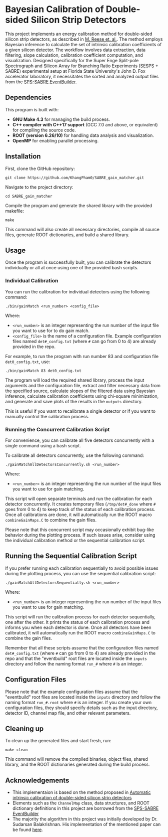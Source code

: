 # Bayesian Calibration of Double-sided Silicon Strip Detectors

This project implements an energy calibration method for double-sided silicon strip detectors, as described in [M. Reese et. al.](https://doi.org/10.1016/j.nima.2015.01.032). The method employs Bayesian inference to calculate the set of intrinsic calibration coefficients of a given silicon detector. The workflow involves data extraction, data filtering, slope calculation, calibration coefficient computation, and visualization. Designed specifically for the Super Enge Split-pole Spectrograph and Silicon Array for Branching Ratio Experiments (SESPS + SABRE) experimental setup at Florida State University's John D. Fox accelerator laboratory, it necessitates the sorted and analyzed output files from the [SPS-SABRE EventBuilder](https://github.com/sesps/SPS_SABRE_EventBuilder).

## Dependencies

This program is built with:

+ **GNU Make 4.3** for managing the build process.
+ **C++ compiler with C++17 support**  (GCC 7.0 and above, or equivalent) for compiling the source code.
+ **ROOT (version 6.26/10)** for handling data analysis and visualization.
+ **OpenMP**  for enabling parallel processing.

## Installation

First, clone the GitHub repository:

`git clone https://github.com/KhangPham0/SABRE_gain_matcher.git`

Navigate to the project directory:

`cd SABRE_gain_matcher`

Compile the program and generate the shared library with the provided makefile:

`make`

This command will also create all necessary directories, compile all source files, generate ROOT dictionaries, and build a shared library.

## Usage

Once the program is successfully built, you can calibrate the detectors individually or all at once using one of the provided bash scripts.

### Individual Calibration

You can run the calibration for individual detectors using the following command:

`./bin/gainMatch <run_number> <config_file>`

Where:

+ `<run_number>` is an integer representing the run number of the input file you want to use for to do gain match.
+ `<config_file>` is the name of a configuration file. Example configuration files named `det#_config.txt` (where `#` can go from 0 to 4) are already provided in the repo.

For example, to run the program with run number 83 and configuration file `det0_config.txt`, use:

`./bin/gainMatch 83 det0_config.txt`

The program will load the required shared library, process the input arguments and the configuration file, extract and filter necessary data from the specified source, calculate slopes of the filtered data using Bayesian inference, calculate calibration coefficients using chi-square minimization, and generate and save plots of the results in the `outputs` directory.

This is useful if you want to recalibrate a single detector or if you want to manually control the calibration process.

### Running the Concurrent Calibration Script

For convenience, you can calibrate all five detectors concurrently with a single command using a bash script.

To calibrate all detectors concurrently, use the following command:

`./gainMatchAllDetectorsConcurrently.sh <run_number>`

Where:

+ `<run_number>` is an integer representing the run number of the input files you want to use for gain matching.

This script will open separate terminals and run the calibration for each detector concurrently. It creates temporary files (`/tmp/det#_done` where `#` goes from 0 to 4) to keep track of the status of each calibration process. Once all calibrations are done, it will automatically run the ROOT macro `combineGainMaps.C` to combine the gain files.

Please note that this concurrent script may occasionally exhibit bug-like behavior during the plotting process. If such issues arise, consider using the individual calibration method or the sequential calibration script.

## Running the Sequential Calibration Script

If you prefer running each calibration sequentially to avoid possible issues during the plotting process, you can use the sequential calibration script:

`./gainMatchAllDetectorsSequentially.sh <run_number>`

Where:

+ `<run_number>` is an integer representing the run number of the input files you want to use for gain matching.

This script will run the calibration process for each detector sequentially, one after the other. It prints the status of each calibration process and informs you when each detector is done. Once all detectors have been calibrated, it will automatically run the ROOT macro `combineGainMaps.C` to combine the gain files.

Remember that all these scripts assume that the configuration files named `det#_config.txt` (where `#` can go from 0 to 4) are already provided in the repo and that the "eventbuild" root files are located inside the `inputs` directory and follow the naming format `run_#` where `#` is an integer.

## Configuration Files

Please note that the example configuration files assume that the "eventbuild" root files are located inside the `inputs` directory and follow the naming format `run_#.root` where `#` is an integer. If you create your own configuration files, they should specify details such as the input directory, detector ID, channel map file, and other relevant parameters.

## Cleaning up

To clean up the generated files and start fresh, run:

`make clean`

This command will remove the compiled binaries, object files, shared library, and the ROOT dictionaries generated during the build process.

## Acknowledgements

+ This implementaion is based on the method proposed in [Automatic intrinsic calibration of double-sided silicon strip detectors](https://doi.org/10.1016/j.nima.2015.01.032)
+ Elements such as the `ChannelMap` class, data structures, and ROOT dictionary definitions in this project are borrowed from the [SPS-SABRE EventBuilder](https://github.com/sesps/SPS_SABRE_EventBuilder)
+ The majority the algorithm in this project was initially developed by Dr. Sudarsan Balakrishnan. His implementation of the mentioned paper can be found [here](https://github.com/sudb92/a.dig).